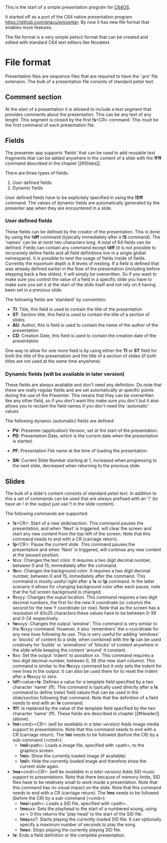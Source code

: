 This is the start of a simple presentation program for [C64OS](https://c64os.com). 

It started off as a port of the C64 native presentation program https://github.com/gnacu/presenter.
By now it has new file format that enables more features.

The file format is a very simple petscii format that can be created and edited with standard C64 text editors like Novatext.

# File format
Presentation files are sequence files that are required to have the '.prs' file extension.
The bulk of a presentation file consists of standard petsii text.

## Comment section

At the start of a presentation it is allowed to include a text segment that provides comments about the presentation. This can be any text of any lenght. This segment is closed by the first __!s__\<CR\> command. This must be the first command of each presentation file.

## Fields
The presenter app supports 'fields' that can be used to add reusable text fragments that can be added anywhere in the content of a slide with the __!Fff__ command described in the chapter [[#Slides]].

There are three types of fields:
1. User defined fields
2. Dynamic fields

User defined fields have to be explicitely specified in using the __!Dff__ command. 
The values of dynamic fields are automatically generated by the presenter app when they are encountered in a slide.

### User defined fields
These fields can be defined by the creator of the presentation. This is done by using the __!dff__ command (typically immediately after a __!S__ command). The 'names' can be at most two characters long. A total of 64 fields can be defined. Fields can contain any command except **!dff** (it is not possible to recursively define fields and all field definitions live in a single global namespace).
It *is* possible to nest the usage of fields inside of fields. Currently the maximum depth is 8 levels of nesting.
If a field is defined that was already defined earlier in the flow of the presentation (including before stepping back a few slides), it will simply be overwritten. So if you want to make sure you control the value of a field in a specific slide you have to make sure you set it at the start of the slide itself and not rely on it having been set in a previous slide.

The following fields are 'standard' by convention: 
* __TI__: Title, this field is used to contain the title of the presentation
* __ST__: Section title, this field is used to contain the title of a section of slides. 
* __AU__: Author, this is field is used to contain the name of the author of the presentation
* __CD__: Creation Date, this field is used to contain the creation date of the presentation

One way to allow for one more field is by using either the __TI__ or __ST__ field for both the title of the presentation and the title of a section of slides (if both titles are not used at the same time anywhere).
### Dynamic fields (will be available in later version)
These fields are always available and don't need any definition. Do note that these are really regular fields and are set automatically at specific points during the use of the Presenter. This means that they can be overwritten like any other field, so if you don't want this make sure you don't but it also allows you to reclaim the field names if you don't need the 'automatic' values

The following dynamic (automatic) fields are defined:
- **PV**: Presenter (application) Version, set at the start of the presentation. 
- __PD__: Presentation Date, which is the current date when the presentation is started.
* **PF**: Presentation File name at the time of loading the presentation.
- **SN**: Current Slide Number starting at 1, increased when progressing to the next slide, decreased when returning to the previous slide.

## Slides
The bulk of a slide's content consists of standard petsii text. In addition to this a set of commands can be used that are always prefixed with an '!' (to have an ! in the output just use !! in the slide content).

The following commands are supported:
* __!s__\<CR\>: Start of a new slide/section. This command pauses the presentation, and when 'Next' is triggered, will clear the screen and start any new content from the top-left of the screen. Note that this command needs to end with a CR (carriage return).
* **!p**\<CR\>: Pause the current slide. This command pauses the presentation and when 'Next' is triggered, will continue any new content at the paused position.
* **!c**xx: Changes the text color. It requires a two digit decimal number, between 0 and 15, immediately after the command.
* **!b**xx: Changes the background color. It requires a two digit decimal number, between 0 and 15, immediately after the command. This command is mostly useful right after a __!s__ or __!p__ command. In the latter scenario it allows for changing background color after each pause, note that the full screen background is changed.
* **!l**xxyy: Changes the ouput location. This command requires a two digit decimal numbers, the first for the new X coordinate (or column) the second for the new Y coordinate (or row). Note that as the screen has a resolution of 40x25 characters these values have to be between 0-39 and 0-24 respectively.
* **!w**xxyy: Changes the output 'window'. This command is very similar to the **!l**xxyy command. However, it also 'remembers' the x-coordinate for any new lines following its use. This is very useful for adding 'windows' or 'blocks' of content to a slide, when combined with the __!p__ can be used creatively for 'builds' or 'animations' of 'blocks' of content anywhere in the slide while keeping the content 'around' it constant.
* **!i**xx: Set the output 'indent' to possition xx. This command requires a two digit decimal number, between 0, 38 (the new start column). This command is similar to the **!h**xxyy command but it only sets the indent for new lines in the output. It can also be used there for to reset the indent after a **!h**xxyy to zero.
* **!d**ff\<value\>**!e**: Defines a value for a template field specified by a two character 'name' (ff). This command is typically used directly after a __!s__ command to define (new) field values that can be used in the slide/section following that command. Note that the definition of a field needs to end with an **!e** command.
* **!f**ff: Is replaced by the value of the template field specified by the two character 'name' (ff). These fields are described in chapter [[#Header]] (above).
* **!mi**\<cmd\>\<CR\>: _(will be available in a later version)_ Adds image media support to presentations.  Note that this command needs to end with a CR (carriage return). The __!mi__ needs to be followed (before the CR) by a sub-command (\<cmd\>):
  * **!mil**\<path\>: Loads a image file, specified with \<path\>, to the graphics screen. 
  * **!mi**s: Show the currently loaded image (if available).
  * **!mi**h: Hide the currently loaded image and therefore show the current slide again.
* **!ms**\<cmd\>\<CR\>: _(will be available in a later version)_ Adds SID music support to presentations. Note that there because of memory limits, SID files have to be relatively small to work inside a presentation. Note that this command has no visual impact on the slide. Note that this command needs to end with a CR (carriage return). The __!ms__ needs to be followed (before the CR) by a sub-command (\<cmd\>):
  *  **!ms**l\<path\>: Loads a SID file, specified with \<path\>. 
  *  **!ms**sxx: Sets the playhead to the start of a numbered soung, using xx = 0 this returns the 'play head' to the start of the SID file.
  *  **!ms**pss?: Starts playing the currently loaded SID file. It can optionally specify a maximum number of seconds to play the song.
  *  **!ms**e: Stops playing the currently playing SID file.
* __!e__: Ends a field definition or the complete presentation.
